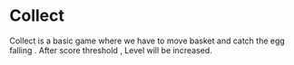 # Collect
Collect is a basic game where we have to move basket and catch the egg falling . After score threshold , Level will be increased. 
 
